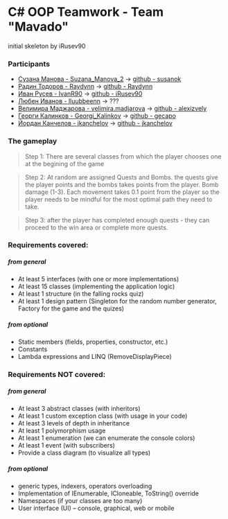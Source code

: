 ﻿C# OOP Teamwork - Team "Mavado"
============

initial skeleton by iRusev90

### Participants ###
* [Сузана Манова - Suzana_Manova_2](https://telerikacademy.com/Users/Suzana_Manova_2) -> [github - susanok](https://github.com/susanok)
* [Радин Тодоров - Raydynn](https://telerikacademy.com/Users/Raydynn) -> [github -  Raydynn](https://github.com/Raydynn)
* [Иван Русев - IvanR90](https://telerikacademy.com/Users/IvanR90) -> [github -  iRusev90](https://github.com/iRusev90)
* [Любен Иванов - lluubbeenn](https://telerikacademy.com/Users/lluubbeenn) -> ???
* [Велимира Маджарова - velimira.madjarova](https://telerikacademy.com/Users/velimira.madjarova) -> [github - alexizvely](https://github.com/alexizvely)
* [Георги Калинков - Georgi_Kalinkov](https://telerikacademy.com/Users/Georgi_Kalinkov) -> [github - gecapo](https://github.com/gecapo)
* [Йордан Канчелов - jkanchelov](https://telerikacademy.com/Users/jkanchelov) -> [github - jkanchelov](https://github.com/jkanchelov)

### The gameplay ###
> Step 1: There are several classes from which the player chooses one at the begining of the game

> Step 2: At random are assigned Quests and Bombs. the quests give the player points and the bombs takes points from the player. Bomb damage (1-3). Each movement takes 0.1 point from the player so the player needs to be mindful for the most optimal path they need to take.

> Step 3: after the player has completed enough quests - they can proceed to the win area or complete more quests.

### Requirements covered: ###
##### from general #####
* At least 5 interfaces (with one or more implementations)
* At least 15 classes (implementing the application logic)
* At least 1 structure (in the falling rocks quiz)
* At least 1 design pattern (Singleton for the random number generator, Factory for the game and the quizes)

##### from optional #####
* Static members (fields, properties, constructor, etc.)
* Constants
* Lambda expressions and LINQ (RemoveDisplayPiece)

### Requirements NOT covered: ###
##### from general #####
* At least 3 abstract classes (with inheritors)
* At least 1 custom exception class (with usage in your code)
* At least 3 levels of depth in inheritance
* At least 1 polymorphism usage
* At least 1 enumeration (we can enumerate the console colors)
* At least 1 event (with subscribers)
* Provide a class diagram (to visualize all types)

##### from optional #####
* generic types, indexers, operators overloading
* Implementation of IEnumerable<T>, ICloneable, ToString() override
* Namespaces (if your classes are too many)
* User interface (UI) – console, graphical, web or mobile